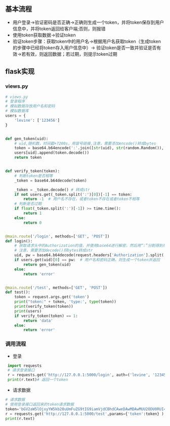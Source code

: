 ## 基本流程

- 用户登录->验证密码是否正确->正确则生成一个token，并将token保存到用户信息中，并将token返回给客户端;否则，则报错
- 使用token获取数据->验证token
- 验证token步骤：获取token中的用户名->根据用户名获取token（生成token的步骤中已经将token存入用户信息中）-> 验证token是否一致并验证是否有效->若有效，则返回数据；若过期，则提示token过期

## flask实现
### views.py
```python
# views.py
# 登录程序
# 模拟数据存放用户名和密码
# 模拟数据库
users = {
    'levine': ['123456']
}


def gen_token(uid):
    # uid,随机数，时间戳+7200s，用冒号链接,注意，需要添加encode()转成bytes
    token = base64.b64encode(':'.join([str(uid), str(random.Random()), str(time.time() + 7200)]).encode())
    users[uid].append(token.decode())
    return token


def verify_token(token):
    # 判断token是否相等
    _token = base64.b64decode(token)

    _token = _token.decode() # 转成str
    if not users.get(_token.split(':')[0])[-1] == token:
        return -1  # 用户名不存在，或者token不存在或者token不相等
    # 判断是否过期
    if float(_token.split(':')[-1]) >= time.time():
        return 1
    else:
        return 0


@main.route('/login', methods=['GET', 'POST'])
def login():
    # 获取请求头中的Authorization的值，并使用base64进行解密，然后用“:”分割得到用户名和密码
    # 注意，需要添加decode()将bytes转成str
    uid, pw = base64.b64decode(request.headers['Authorization'].split(' ')[-1]).decode().split(':')
    if users.get(uid)[0] == pw:  # 用户名和密码正确，则生成一个token并返回
        return gen_token(uid)
    else:
        return 'error'


@main.route('/test', methods=['GET', 'POST'])
def test():
    token = request.args.get('token')
    print("token:" + token, 'type:', type(token))
    print(verify_token(token))
    print(users)
    if verify_token(token) == 1:
        return 'data'
    else:
        return 'error'
```

### 调用流程 
- 登录
```python
 import requests
 # 请求登录接口
 r = requests.get('http://127.0.0.1:5000/login', auth=('levine', '123456'))
 print(r.text)# 返回一个token
```
- 请求数据
```python
# 请求数据
# 使用登录接口返回来的token请求数据
token='bGV2aW5lOjxyYW5kb20uUmFuZG9tIG9iamVjdCBhdCAweDAwMDAwMUU2ODU0RUI4Mzg+OjE1ODM3NTIwOTIuMzMzNDMwOA=='
r = requests.get('http://127.0.0.1:5000/test',params={'token':token} )
print(r.text)

```